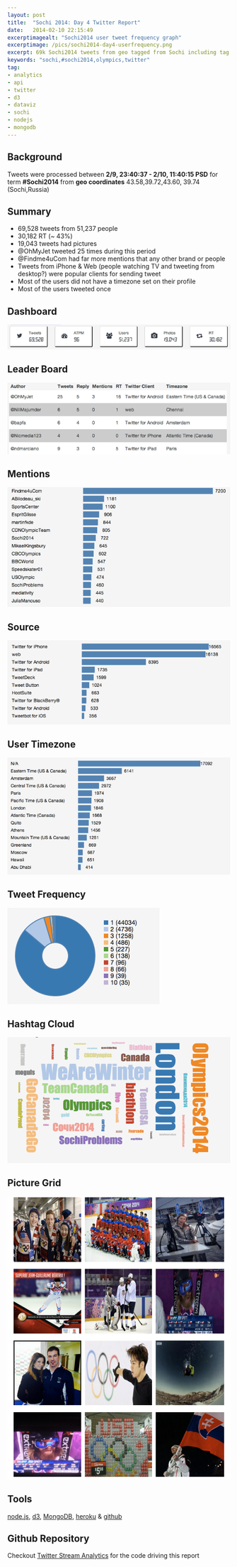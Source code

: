 ```yaml
---
layout: post
title:  "Sochi 2014: Day 4 Twitter Report"
date:   2014-02-10 22:15:49
excerptimagealt: "Sochi2014 user tweet frequency graph"
excerptimage: /pics/sochi2014-day4-userfrequency.png
excerpt: 69k Sochi2014 tweets from geo tagged from Sochi including tag cloud and photo grid! Driven by node.js, mongo.db & d3.
keywords: "sochi,#sochi2014,olympics,twitter"
tag:
- analytics
- api
- twitter   
- d3     
- dataviz 
- sochi
- nodejs
- mongodb 
---
```


## Background
Tweets were processed between <strong>2/9, 23:40:37 - 2/10, 11:40:15 PSD</strong> for term <strong>#Sochi2014</strong> from <strong>geo coordinates</strong> 43.58,39.72,43.60, 39.74 (Sochi,Russia)

## Summary
* 69,528 tweets from 51,237 people
* 30,182 RT (~ 43%)
* 19,043 tweets had pictures
* @OhMyJet tweeted 25 times during this period
* @Findme4uCom had far more mentions that any other brand or people
* Tweets from iPhone & Web (people watching TV and tweeting from desktop?) were popular clients for sending tweet
* Most of the users did not have a timezone set on their profile
* Most of the users tweeted once 


## Dashboard
![Sochi 2014 - day 4: Dashboard](/pics/sochi2014-day4-stats.png)

## Leader Board
![Sochi 2014 - day 4: Leader Board](/pics/sochi2014-day4-leaderboard.png)

## Mentions
![Sochi 2014 - day 4: Mentions](/pics/sochi2014-day4-mentions.png)

## Source
![Sochi 2014 - day 4: Source](/pics/sochi2014-day4-source.png)

## User Timezone
![Sochi 2014 - day 4: Timezone](/pics/sochi2014-day4-timezone.png)

## Tweet Frequency 
![Sochi 2014 - day 4: Tweet Frequency](/pics/sochi2014-day4-userfrequency.png)

## Hashtag Cloud 
![Sochi 2014 - day 4: hashtag cloud](/pics/sochi2014-day4-hashtag-cloud.png)

## Picture Grid
![Sochi 2014 - day 4: photo grid](/pics/sochi2014-day4-photogrid.png)


## Tools
[node.js](http://nodejs.org), [d3](https://github.com/mbostock/d3), [MongoDB](http://www.mongodb.org), [heroku](http://heroku.com) & [github](http://www.github.com)  

## Github Repository
Checkout [Twitter Stream Analytics](https://github.com/harishvc/twitter-stream-analytics) for the code driving this report

